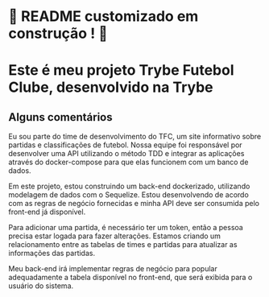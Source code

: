 # :construction: README customizado em construção ! :construction:

# Este é meu projeto Trybe Futebol Clube, desenvolvido na Trybe

## Alguns comentários

Eu sou parte do time de desenvolvimento do TFC, um site informativo sobre partidas e classificações de futebol. Nossa equipe foi responsável por desenvolver uma API utilizando o método TDD e integrar as aplicações através do docker-compose para que elas funcionem com um banco de dados.

Em este projeto, estou construindo um back-end dockerizado, utilizando modelagem de dados com o Sequelize. Estou desenvolvendo de acordo com as regras de negócio fornecidas e minha API deve ser consumida pelo front-end já disponível.

Para adicionar uma partida, é necessário ter um token, então a pessoa precisa estar logada para fazer alterações. Estamos criando um relacionamento entre as tabelas de times e partidas para atualizar as informações das partidas.

Meu back-end irá implementar regras de negócio para popular adequadamente a tabela disponível no front-end, que será exibida para o usuário do sistema.
<!-- Olá, Tryber!
Esse é apenas um arquivo inicial para o README do seu projeto no qual você pode customizar e reutilizar todas as vezes que for executar o trybe-publisher.

Para deixá-lo com a sua cara, basta alterar o seguinte arquivo da sua máquina: ~/.student-repo-publisher/custom/_NEW_README.md

É essencial que você preencha esse documento por conta própria, ok?
Não deixe de usar nossas dicas de escrita de README de projetos, e deixe sua criatividade brilhar!
:warning: IMPORTANTE: você precisa deixar nítido:
- quais arquivos/pastas foram desenvolvidos por você; 
- quais arquivos/pastas foram desenvolvidos por outra pessoa estudante;
- quais arquivos/pastas foram desenvolvidos pela Trybe.
-->
